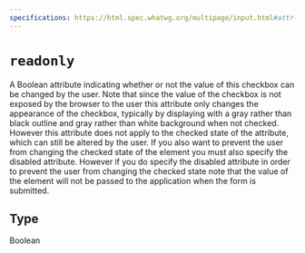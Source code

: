 ```yaml
---
specifications: https://html.spec.whatwg.org/multipage/input.html#attr-input-readonly
---
```

# `readonly`

A Boolean attribute indicating whether or not the value of this checkbox can be changed by the user. Note that since the value of the checkbox is not exposed by the browser to the user this attribute only changes the appearance of the checkbox, typically by displaying with a gray rather than black outline and gray rather than white background when not checked. However this attribute does not apply to the checked state of the attribute, which can still be altered by the user. If you also want to prevent the user from changing the checked state of the element you must also specify the disabled attribute. However if you do specify the disabled attribute in order to prevent the user from changing the checked state note that the value of the element will not be passed to the application when the form is submitted.

## Type

Boolean
